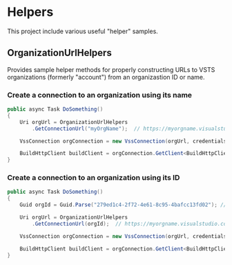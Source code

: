 # Helpers

This project include various useful "helper" samples.

## OrganizationUrlHelpers 

Provides sample helper methods for properly constructing URLs to VSTS organizations (formerly "account") from an organizastion ID or name.

### Create a connection to an organization using its name

```cs
public async Task DoSomething()
{
    Uri orgUrl = OrganizationUrlHelpers
        .GetConnectionUrl("myOrgName");  // https://myorgname.visualstudio.com

    VssConnection orgConnection = new VssConnection(orgUrl, credentials);

    BuildHttpClient buildClient = orgConnection.GetClient<BuildHttpClient>();
}
```

### Create a connection to an organization using its ID

```cs
public async Task DoSomething()
{
    Guid orgId = Guid.Parse("279ed1c4-2f72-4e61-8c95-4bafcc13fd02"); // ID for the "MyOrgName" organzation 

    Uri orgUrl = OrganizationUrlHelpers
        .GetConnectionUrl(orgId);  // https://myorgname.visualstudio.com

    VssConnection orgConnection = new VssConnection(orgUrl, credentials);

    BuildHttpClient buildClient = orgConnection.GetClient<BuildHttpClient>();
}
```
